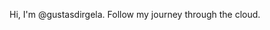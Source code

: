 Hi, I'm @gustasdirgela. Follow my journey through the cloud. 


<!---
gustasdirgela/gustasdirgela is a special repository because its `README.md` (this file) appears on your GitHub profile.
You can click the Preview link to take a look at your changes.
--->
